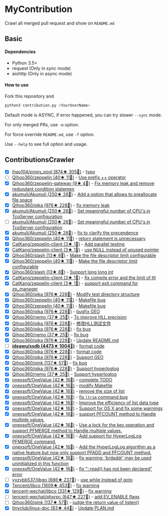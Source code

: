 
# MyContribution

Crawl all merged pull request and show on `README.md`

## Basic

#### Dependencies

 - Python 3.5+
 - request (Only in sync mode)
 - aiohttp (Only in async mode)

#### How to use

Fork this repository and 
        
```bash
python3 contribution.py <YourUserName>
```

Default mode is ASYNC, if error happened, you can try slower `--sync` mode.

For only merged PRs, use `-m` option. 

For force override `README.md`, use `-f` option.

Use `--help` to see full option and usage.

## ContributionsCrawler

- [x] [jhao104/proxy_pool (874★ 305🍴)](https://github.com/jhao104/proxy_pool) - [typo](https://github.com/jhao104/proxy_pool/pulls/42)
- [ ] [Qihoo360/zeppelin (40★ 11🍴)](https://github.com/Qihoo360/zeppelin) - [Use prefix ++ operator](https://github.com/Qihoo360/zeppelin/pulls/8)
- [x] [Qihoo360/zeppelin-gateway (9★ 4🍴)](https://github.com/Qihoo360/zeppelin-gateway) - [Fix memory leak and remove redundant condition statemen](https://github.com/Qihoo360/zeppelin-gateway/pulls/1)
- [x] [akumuli/Akumuli (250★ 26🍴)](https://github.com/akumuli/Akumuli) - [Add a option that allows to preallocate file space](https://github.com/akumuli/Akumuli/pulls/185)
- [x] [Qihoo360/pika (976★ 228🍴)](https://github.com/Qihoo360/pika) - [fix memory leak](https://github.com/Qihoo360/pika/pulls/98)
- [x] [akumuli/Akumuli (250★ 26🍴)](https://github.com/akumuli/Akumuli) - [Set meaningful number of CPU's in TcpServer configuration](https://github.com/akumuli/Akumuli/pulls/184)
- [ ] [akumuli/Akumuli (250★ 26🍴)](https://github.com/akumuli/Akumuli) - [Set meaningful number of CPU's in TcpServer configuration](https://github.com/akumuli/Akumuli/pulls/183)
- [x] [akumuli/Akumuli (250★ 26🍴)](https://github.com/akumuli/Akumuli) - [fix to clarify the precendence](https://github.com/akumuli/Akumuli/pulls/182)
- [x] [Qihoo360/zeppelin (40★ 11🍴)](https://github.com/Qihoo360/zeppelin) - [return statement is unnecessary](https://github.com/Qihoo360/zeppelin/pulls/6)
- [x] [CatKang/zeppelin-client (3★ 1🍴)](https://github.com/CatKang/zeppelin-client) - [Add parallel testing](https://github.com/CatKang/zeppelin-client/pulls/4)
- [x] [CatKang/zeppelin-client (3★ 1🍴)](https://github.com/CatKang/zeppelin-client) - [use NULL instead of unused pointer](https://github.com/CatKang/zeppelin-client/pulls/3)
- [x] [Qihoo360/slash (13★ 8🍴)](https://github.com/Qihoo360/slash) - [Make the file descriptor limit configurable](https://github.com/Qihoo360/slash/pulls/3)
- [x] [Qihoo360/zeppelin (40★ 11🍴)](https://github.com/Qihoo360/zeppelin) - [Make the file descriptor limit configurable](https://github.com/Qihoo360/zeppelin/pulls/5)
- [x] [Qihoo360/slash (13★ 8🍴)](https://github.com/Qihoo360/slash) - [Support long long int](https://github.com/Qihoo360/slash/pulls/2)
- [x] [CatKang/zeppelin-client (3★ 1🍴)](https://github.com/CatKang/zeppelin-client) - [fix compile error and the limit of ttl](https://github.com/CatKang/zeppelin-client/pulls/2)
- [x] [CatKang/zeppelin-client (3★ 1🍴)](https://github.com/CatKang/zeppelin-client) - [support exit command for zp_manager](https://github.com/CatKang/zeppelin-client/pulls/1)
- [x] [Qihoo360/pika (976★ 228🍴)](https://github.com/Qihoo360/pika) - [Modify test directory structure](https://github.com/Qihoo360/pika/pulls/90)
- [x] [Qihoo360/zeppelin (40★ 11🍴)](https://github.com/Qihoo360/zeppelin) - [Makefile bug](https://github.com/Qihoo360/zeppelin/pulls/4)
- [x] [Qihoo360/zeppelin (40★ 11🍴)](https://github.com/Qihoo360/zeppelin) - [Makefile bug](https://github.com/Qihoo360/zeppelin/pulls/3)
- [x] [Qihoo360/pika (976★ 228🍴)](https://github.com/Qihoo360/pika) - [bugfix GEO](https://github.com/Qihoo360/pika/pulls/77)
- [x] [Qihoo360/nemo (37★ 25🍴)](https://github.com/Qihoo360/nemo) - [To improve HLL precision](https://github.com/Qihoo360/nemo/pulls/8)
- [x] [Qihoo360/pika (976★ 228🍴)](https://github.com/Qihoo360/pika) - [修改HLL测试文件](https://github.com/Qihoo360/pika/pulls/74)
- [x] [Qihoo360/pika (976★ 228🍴)](https://github.com/Qihoo360/pika) - [fix bug](https://github.com/Qihoo360/pika/pulls/72)
- [x] [Qihoo360/nemo (37★ 25🍴)](https://github.com/Qihoo360/nemo) - [fix bug](https://github.com/Qihoo360/nemo/pulls/7)
- [x] [Qihoo360/pika (976★ 228🍴)](https://github.com/Qihoo360/pika) - [Update README.md](https://github.com/Qihoo360/pika/pulls/71)
- [ ] [**ideawu/ssdb (4473★ 1004🍴)**](https://github.com/ideawu/ssdb) - [format code](https://github.com/ideawu/ssdb/pulls/1058)
- [x] [Qihoo360/pika (976★ 228🍴)](https://github.com/Qihoo360/pika) - [format code](https://github.com/Qihoo360/pika/pulls/66)
- [x] [Qihoo360/pika (976★ 228🍴)](https://github.com/Qihoo360/pika) - [Support GEO](https://github.com/Qihoo360/pika/pulls/59)
- [x] [Qihoo360/pink (137★ 57🍴)](https://github.com/Qihoo360/pink) - [fix bug](https://github.com/Qihoo360/pink/pulls/3)
- [x] [Qihoo360/pika (976★ 228🍴)](https://github.com/Qihoo360/pika) - [Support hyperloglog](https://github.com/Qihoo360/pika/pulls/56)
- [x] [Qihoo360/nemo (37★ 25🍴)](https://github.com/Qihoo360/nemo) - [Support hyperloglog](https://github.com/Qihoo360/nemo/pulls/6)
- [x] [onexsoft/OneValue (42★ 16🍴)](https://github.com/onexsoft/OneValue) - [complete TODO](https://github.com/onexsoft/OneValue/pulls/21)
- [x] [onexsoft/OneValue (42★ 16🍴)](https://github.com/onexsoft/OneValue) - [modify Makefile](https://github.com/onexsoft/OneValue/pulls/20)
- [x] [onexsoft/OneValue (42★ 16🍴)](https://github.com/onexsoft/OneValue) - [remove the size of list](https://github.com/onexsoft/OneValue/pulls/19)
- [x] [onexsoft/OneValue (42★ 16🍴)](https://github.com/onexsoft/OneValue) - [fix `ltrim` command bug](https://github.com/onexsoft/OneValue/pulls/17)
- [x] [onexsoft/OneValue (42★ 16🍴)](https://github.com/onexsoft/OneValue) - [Improve the efficiency of list data type](https://github.com/onexsoft/OneValue/pulls/16)
- [x] [onexsoft/OneValue (42★ 16🍴)](https://github.com/onexsoft/OneValue) - [Support for OS X and fix some warnings](https://github.com/onexsoft/OneValue/pulls/15)
- [x] [onexsoft/OneValue (42★ 16🍴)](https://github.com/onexsoft/OneValue) - [support PFCOUNT method to Handle multiple values.](https://github.com/onexsoft/OneValue/pulls/12)
- [x] [onexsoft/OneValue (42★ 16🍴)](https://github.com/onexsoft/OneValue) - [Use a lock for the key operation and support PFMERGE  method  to Handle multiple values.](https://github.com/onexsoft/OneValue/pulls/9)
- [x] [onexsoft/OneValue (42★ 16🍴)](https://github.com/onexsoft/OneValue) - [Add support for HyperLogLog PFMERGE command.](https://github.com/onexsoft/OneValue/pulls/8)
- [x] [onexsoft/OneValue (42★ 16🍴)](https://github.com/onexsoft/OneValue) - [Add the HyperLogLog algorithm as a native feature,but now only support PFADD and PFCOUNT method.](https://github.com/onexsoft/OneValue/pulls/6)
- [x] [onexsoft/OneValue (42★ 16🍴)](https://github.com/onexsoft/OneValue) - [fix warning: ‘brdaddr’ may be used uninitialized in this function](https://github.com/onexsoft/OneValue/pulls/3)
- [x] [onexsoft/OneValue (42★ 16🍴)](https://github.com/onexsoft/OneValue) - [fix "::read() has not been declared" error](https://github.com/onexsoft/OneValue/pulls/1)
- [ ] [yyzybb537/libgo (686★ 237🍴)](https://github.com/yyzybb537/libgo) - [use while instead of goto](https://github.com/yyzybb537/libgo/pulls/22)
- [x] [Tencent/libco (1609★ 453🍴)](https://github.com/Tencent/libco) - [fix warning](https://github.com/Tencent/libco/pulls/1)
- [x] [tencent-wechat/libco (331★ 129🍴)](https://github.com/tencent-wechat/libco) - [fix warning](https://github.com/tencent-wechat/libco/pulls/1)
- [ ] [tencent-wechat/phxrpc (647★ 227🍴)](https://github.com/tencent-wechat/phxrpc) - [add EV_ENABLE flags](https://github.com/tencent-wechat/phxrpc/pulls/19)
- [ ] [Qihoo360/pink (137★ 57🍴)](https://github.com/Qihoo360/pink) - [judge the return value of listen()](https://github.com/Qihoo360/pink/pulls/2)
- [x] [tinyclub/linux-doc (83★ 44🍴)](https://github.com/tinyclub/linux-doc) - [Update PLAN.md](https://github.com/tinyclub/linux-doc/pulls/5)
